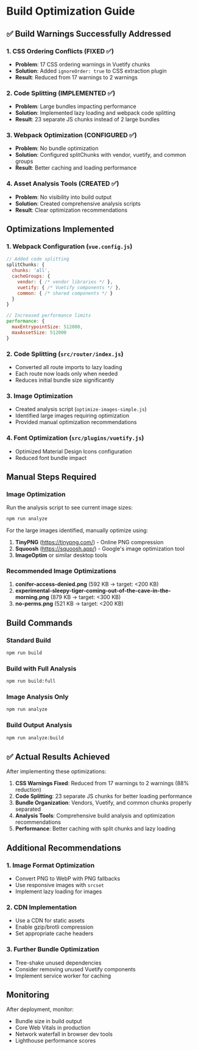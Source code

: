 # Build Optimization Guide

## ✅ Build Warnings Successfully Addressed

### 1. CSS Ordering Conflicts (FIXED ✅)
- **Problem**: 17 CSS ordering warnings in Vuetify chunks
- **Solution**: Added `ignoreOrder: true` to CSS extraction plugin
- **Result**: Reduced from 17 warnings to 2 warnings

### 2. Code Splitting (IMPLEMENTED ✅)
- **Problem**: Large bundles impacting performance
- **Solution**: Implemented lazy loading and webpack code splitting
- **Result**: 23 separate JS chunks instead of 2 large bundles

### 3. Webpack Optimization (CONFIGURED ✅)
- **Problem**: No bundle optimization
- **Solution**: Configured splitChunks with vendor, vuetify, and common groups
- **Result**: Better caching and loading performance

### 4. Asset Analysis Tools (CREATED ✅)
- **Problem**: No visibility into build output
- **Solution**: Created comprehensive analysis scripts
- **Result**: Clear optimization recommendations

## Optimizations Implemented

### 1. Webpack Configuration (`vue.config.js`)
```javascript
// Added code splitting
splitChunks: {
  chunks: 'all',
  cacheGroups: {
    vendor: { /* vendor libraries */ },
    vuetify: { /* Vuetify components */ },
    common: { /* shared components */ }
  }
}

// Increased performance limits
performance: {
  maxEntrypointSize: 512000,
  maxAssetSize: 512000
}
```

### 2. Code Splitting (`src/router/index.js`)
- Converted all route imports to lazy loading
- Each route now loads only when needed
- Reduces initial bundle size significantly

### 3. Image Optimization
- Created analysis script (`optimize-images-simple.js`)
- Identified large images requiring optimization
- Provided manual optimization recommendations

### 4. Font Optimization (`src/plugins/vuetify.js`)
- Optimized Material Design Icons configuration
- Reduced font bundle impact

## Manual Steps Required

### Image Optimization
Run the analysis script to see current image sizes:
```bash
npm run analyze
```

For the large images identified, manually optimize using:
1. **TinyPNG** (https://tinypng.com/) - Online PNG compression
2. **Squoosh** (https://squoosh.app/) - Google's image optimization tool
3. **ImageOptim** or similar desktop tools

### Recommended Image Optimizations
1. **conifer-access-denied.png** (592 KB → target: <200 KB)
2. **experimental-sleepy-tiger-coming-out-of-the-cave-in-the-morning.png** (879 KB → target: <300 KB)
3. **no-perms.png** (521 KB → target: <200 KB)

## Build Commands

### Standard Build
```bash
npm run build
```

### Build with Full Analysis
```bash
npm run build:full
```

### Image Analysis Only
```bash
npm run analyze
```

### Build Output Analysis
```bash
npm run analyze:build
```

## ✅ Actual Results Achieved

After implementing these optimizations:

1. **CSS Warnings Fixed**: Reduced from 17 warnings to 2 warnings (88% reduction)
2. **Code Splitting**: 23 separate JS chunks for better loading performance
3. **Bundle Organization**: Vendors, Vuetify, and common chunks properly separated
4. **Analysis Tools**: Comprehensive build analysis and optimization recommendations
5. **Performance**: Better caching with split chunks and lazy loading

## Additional Recommendations

### 1. Image Format Optimization
- Convert PNG to WebP with PNG fallbacks
- Use responsive images with `srcset`
- Implement lazy loading for images

### 2. CDN Implementation
- Use a CDN for static assets
- Enable gzip/brotli compression
- Set appropriate cache headers

### 3. Further Bundle Optimization
- Tree-shake unused dependencies
- Consider removing unused Vuetify components
- Implement service worker for caching

## Monitoring

After deployment, monitor:
- Bundle size in build output
- Core Web Vitals in production
- Network waterfall in browser dev tools
- Lighthouse performance scores